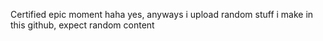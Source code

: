 Certified epic moment haha yes, anyways i upload random stuff i make in this github, expect random content
